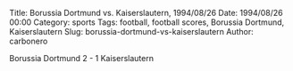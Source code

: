 Title: Borussia Dortmund vs. Kaiserslautern, 1994/08/26
Date: 1994/08/26 00:00
Category: sports
Tags: football, football scores, Borussia Dortmund, Kaiserslautern
Slug: borussia-dortmund-vs-kaiserslautern
Author: carbonero


Borussia Dortmund 2 - 1 Kaiserslautern
